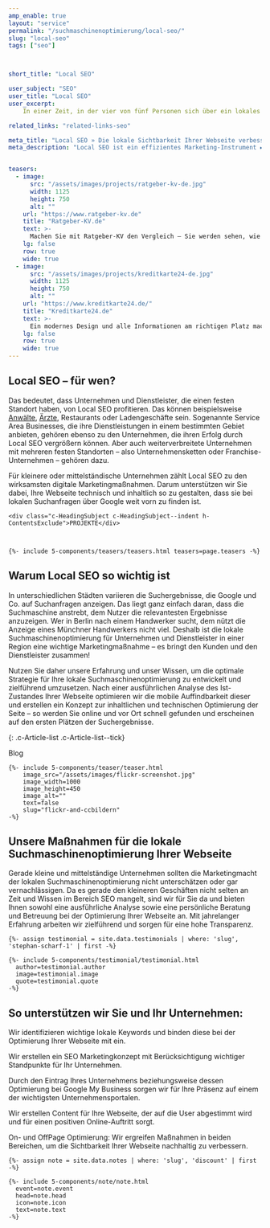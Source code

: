 ```yaml
---
amp_enable: true
layout: "service"
permalink: "/suchmaschinenoptimierung/local-seo/"
slug: "local-seo"
tags: ["seo"]



short_title: "Local SEO"

user_subject: "SEO"
user_title: "Local SEO"
user_excerpt: 
    In einer Zeit, in der vier von fünf Personen sich über ein lokales Geschäft oder einen Dienstleister im Internet informieren, bevor sie es tatsächlich aufsuchen, ist die regionale Online-Präsenz eines Unternehmens besonders wichtig. **Lokale Suchmaschinenoptimierung** zielt darauf ab, dass eine Webseite in einem bestimmten geografischen Bereich eine hohe Platzierung für relevante Suchanfragen oder Keywords generiert. 

related_links: "related-links-seo"

meta_title: "Local SEO » Die lokale Sichtbarkeit Ihrer Webseite verbessern"
meta_description: "Local SEO ist ein effizientes Marketing-Instrument ► Wir bringen Ihre Webseite auf die erste Seite für lokale Suchanfragen! Hier zum kostenlosen Erstgespräch ✓"


teasers:
  - image:
      src: "/assets/images/projects/ratgeber-kv-de.jpg"
      width: 1125
      height: 750
      alt: ""
    url: "https://www.ratgeber-kv.de"
    title: "Ratgeber-KV.de"
    text: >-
      Machen Sie mit Ratgeber-KV den Vergleich – Sie werden sehen, wie viel Sie beim Top-Anbieter Ihres gewünschten Krankenversicherungs-Tarifs bezahlen würden!
    lg: false
    row: true
    wide: true
  - image:
      src: "/assets/images/projects/kreditkarte24-de.jpg"
      width: 1125
      height: 750
      alt: ""
    url: "https://www.kreditkarte24.de/"
    title: "Kreditkarte24.de"
    text: >-
      Ein modernes Design und alle Informationen am richtigen Platz machen den Kreditkarten-Vergleich einfach, übersichtlich und schnell.
    lg: false
    row: true
    wide: true
---
```


## Local SEO – für wen? 
Das bedeutet, dass Unternehmen und Dienstleister, die einen festen Standort haben, von Local SEO profitieren. Das können beispielsweise [Anwälte](/suchmaschinenoptimierung-anwaelte/), [Ärzte](/suchmaschinenoptimierung-aerzte/), Restaurants oder Ladengeschäfte sein. Sogenannte Service Area Businesses, die ihre Dienstleistungen in einem bestimmten Gebiet anbieten, gehören ebenso zu den Unternehmen, die ihren Erfolg durch Local SEO vergrößern können. Aber auch weiterverbreitete Unternehmen mit mehreren festen Standorten – also Unternehmensketten oder Franchise-Unternehmen – gehören dazu.

Für kleinere oder mittelständische Unternehmen zählt Local SEO zu den wirksamsten digitale Marketingmaßnahmen. Darum unterstützen wir Sie dabei, Ihre Webseite technisch und inhaltlich so zu gestalten, dass sie bei lokalen Suchanfragen über Google weit vorn zu finden ist. 



<div class="h-ArticleExclude h-ArticleExclude--indent h-ArticleExclude--sm" markdown="0">

    <div class="c-HeadingSubject c-HeadingSubject--indent h-ContentsExclude">PROJEKTE</div>



    {%- include 5-components/teasers/teasers.html teasers=page.teasers -%}

</div>


## Warum Local SEO so wichtig ist
In unterschiedlichen Städten variieren die Suchergebnisse, die Google und Co. auf Suchanfragen anzeigen. Das liegt ganz einfach daran, dass die Suchmaschine anstrebt, dem Nutzer die relevantesten Ergebnisse anzuzeigen. Wer in Berlin nach einem Handwerker sucht, dem nützt die Anzeige eines Münchner Handwerkers nicht viel. Deshalb ist die lokale Suchmaschinenoptimierung für Unternehmen und Dienstleister in einer Region eine wichtige Marketingmaßnahme – es bringt den Kunden und den Dienstleister zusammen! 

Nutzen Sie daher unsere Erfahrung und unser Wissen, um die optimale Strategie für Ihre lokale Suchmaschinenoptimierung zu entwickelt und zielführend umzusetzen. Nach einer ausführlichen Analyse des Ist-Zustandes Ihrer Webseite optimieren wir die mobile Auffindbarkeit dieser und erstellen ein Konzept zur inhaltlichen und technischen Optimierung der Seite – so werden Sie online und vor Ort schnell gefunden und erscheinen auf den ersten Plätzen der Suchergebnisse. 


{: .c-Article-list .c-Article-list--tick}

<div class="c-Article-float c-Article-float--wide h-ArticleExclude h-ArticleExclude--indent h-ArticleExclude--float" markdown="0">

<div class="c-HeadingSubject c-HeadingSubject--indent h-ContentsExclude">Blog</div>

    {%- include 5-components/teaser/teaser.html
        image_src="/assets/images/flickr-screenshot.jpg"
        image_width=1000
        image_height=450
        image_alt=""
        text=false
        slug="flickr-and-ccbildern"
    -%}

</div>

## Unsere Maßnahmen für die lokale Suchmaschinenoptimierung Ihrer Webseite
Gerade kleine und mittelständige Unternehmen sollten die Marketingmacht der lokalen Suchmaschinenoptimierung nicht unterschätzen oder gar vernachlässigen. Da es gerade den kleineren Geschäften nicht selten an Zeit und Wissen im Bereich SEO mangelt, sind wir für Sie da und bieten Ihnen sowohl eine ausführliche Analyse sowie eine persönliche Beratung und Betreuung bei der Optimierung Ihrer Webseite an. Mit jahrelanger Erfahrung arbeiten wir zielführend und sorgen für eine hohe Transparenz. 

<div class="h-ArticleExclude h-ArticleExclude--indent" markdown="0">

    {%- assign testimonial = site.data.testimonials | where: 'slug', 'stephan-scharf-1' | first -%}

    {%- include 5-components/testimonial/testimonial.html
      author=testimonial.author
      image=testimonial.image
      quote=testimonial.quote
    -%}

</div>

## So unterstützen wir Sie und Ihr Unternehmen: 
Wir identifizieren wichtige lokale Keywords und binden diese bei der Optimierung Ihrer Webseite mit ein.

Wir erstellen ein SEO Marketingkonzept mit Berücksichtigung wichtiger Standpunkte für Ihr Unternehmen.

Durch den Eintrag Ihres Unternehmens beziehungsweise dessen Optimierung bei Google My Business sorgen wir für Ihre Präsenz auf einem der wichtigsten Unternehmensportalen.  

Wir erstellen Content für Ihre Webseite, der auf die User abgestimmt wird und für einen positiven Online-Auftritt sorgt. 

On- und OffPage Optimierung: Wir ergreifen Maßnahmen in beiden Bereichen, um die Sichtbarkeit Ihrer Webseite nachhaltig zu verbessern. 


<div class="h-ArticleExclude h-ArticleExclude--indent h-ArticleExclude--sm" markdown="0">

    {%- assign note = site.data.notes | where: 'slug', 'discount' | first -%}

    {%- include 5-components/note/note.html
      event=note.event
      head=note.head
      icon=note.icon
      text=note.text
    -%}

</div>
